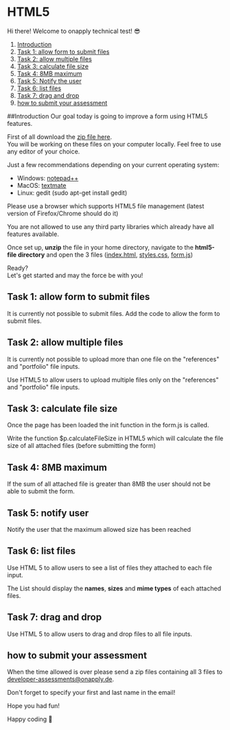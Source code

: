 # HTML5

Hi there! Welcome to onapply technical test! :sunglasses:

1. [Introduction](https://github.com/onapply/developer-tests/tree/master/html5-file#introduction)
2. [Task 1: allow form to submit files](https://github.com/onapply/developer-tests/tree/master/html5-file#task-1-allow-form-to-submit-files)
3. [Task 2: allow multiple files](https://github.com/onapply/developer-tests/tree/master/html5-file#task-2-allow-multiple-files)
4. [Task 3: calculate file size](https://github.com/onapply/developer-tests/tree/master/html5-file#task-3-calculate-file-size)
5. [Task 4: 8MB maximum](https://github.com/onapply/developer-tests/tree/master/html5-file#task-4-8mb-maximum)
6. [Task 5: Notify the user](https://github.com/onapply/developer-tests/tree/master/html5-file#task-5-notify-user)
7. [Task 6: list files](https://github.com/onapply/developer-tests/tree/master/html5-file#task-6-list-files)
8. [Task 7: drag and drop](https://github.com/onapply/developer-tests/tree/master/html5-file#task-7-drag-and-drop)
9. [how to submit your assessment](https://github.com/onapply/developer-tests/tree/master/html5-file#how-to-submit-your-assessment)

##Introduction
Our goal today is going to improve a form using HTML5 features.

First of all download the [zip file here](https://github.com/onapply/developer-tests/archive/master.zip).<br>
You will be working on these files on your computer locally. Feel free to use any editor of your choice.

Just a few recommendations depending on your current operating system:
- Windows: [notepad++](https://notepad-plus-plus.org/download/v6.9.2.html)
- MacOS: [textmate](https://macromates.com/)
- Linux: gedit (sudo apt-get install gedit)

Please use a browser which supports HTML5 file management (latest version of Firefox/Chrome should do it)

You are not allowed to use any third party libraries which already have all features available.

Once set up, **unzip** the file in your home directory, navigate to the **html5-file directory** and open the 3 files ([index.html](https://github.com/onapply/developer-tests/blob/master/html5-file/index.html), [styles.css](https://github.com/onapply/developer-tests/blob/master/html5-file/styles.css), [form.js](https://github.com/onapply/developer-tests/blob/master/html5-file/form.js))


Ready?<br>
Let's get started and may the force be with you!

## Task 1: allow form to submit files
It is currently not possible to submit files. Add the code to allow the form to submit files.

## Task 2: allow multiple files
It is currently not possible to upload more than one file on the "references" and "portfolio" file inputs.

Use HTML5 to allow users to upload multiple files only on the "references" and "portfolio" file inputs.

## Task 3: calculate file size
Once the page has been loaded the init function in the form.js is called.

Write the function $p.calculateFileSize in HTML5 which will calculate the file size of all attached files (before submitting the form)

## Task 4: 8MB maximum
If the sum of all attached file is greater than 8MB the user should not be able to submit the form.

## Task 5: notify user
Notify the user that the maximum allowed size has been reached

## Task 6: list files
Use HTML 5 to allow users to see a list of files they attached to each file input.

The List should display the **names**, **sizes** and **mime types** of each attached files.

## Task 7: drag and drop
Use HTML 5 to allow users to drag and drop files to all file inputs.

## how to submit your assessment
When the time allowed is over please send a zip files containing all 3 files to developer-assessments@onapply.de.

Don't forget to specify your first and last name in the email!

Hope you had fun!

Happy coding :beers:


